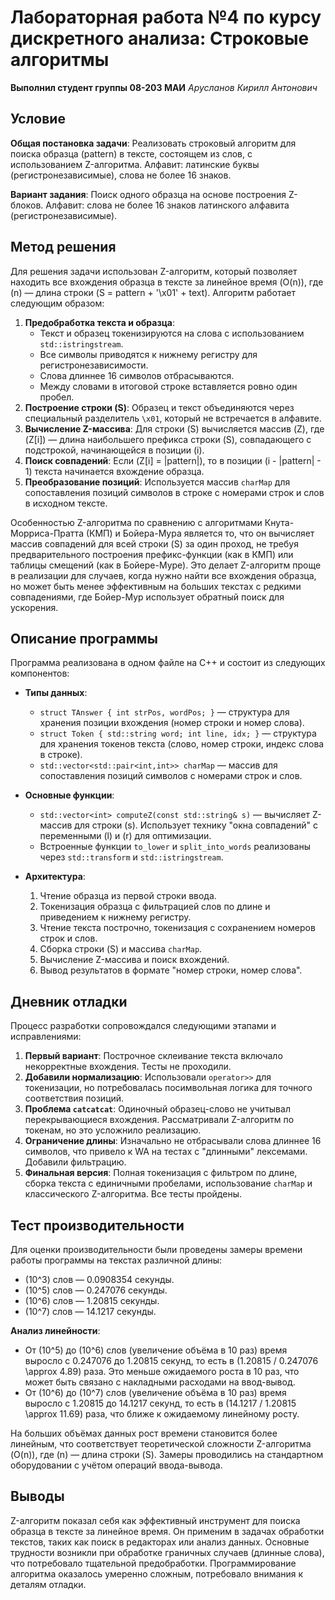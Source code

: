 # Лабораторная работа №4 по курсу дискретного анализа: Строковые алгоритмы

**Выполнил студент группы 08-203 МАИ** *Арусланов Кирилл Антонович*

## Условие

**Общая постановка задачи**: Реализовать строковый алгоритм для поиска образца (pattern) в тексте, состоящем из слов, с использованием Z-алгоритма. Алфавит: латинские буквы (регистронезависимые), слова не более 16 знаков.

**Вариант задания**: Поиск одного образца на основе построения Z-блоков. Алфавит: слова не более 16 знаков латинского алфавита (регистронезависимые).

## Метод решения

Для решения задачи использован Z-алгоритм, который позволяет находить все вхождения образца в тексте за линейное время \(O(n)\), где \(n\) — длина строки \(S = pattern + '\x01' + text\). Алгоритм работает следующим образом:

1. **Предобработка текста и образца**: 
   - Текст и образец токенизируются на слова с использованием `std::istringstream`.
   - Все символы приводятся к нижнему регистру для регистронезависимости.
   - Слова длиннее 16 символов отбрасываются.
   - Между словами в итоговой строке вставляется ровно один пробел.
2. **Построение строки \(S\)**: Образец и текст объединяются через специальный разделитель `\x01`, который не встречается в алфавите.
3. **Вычисление Z-массива**: Для строки \(S\) вычисляется массив \(Z\), где \(Z[i]\) — длина наибольшего префикса строки \(S\), совпадающего с подстрокой, начинающейся в позиции \(i\).
4. **Поиск совпадений**: Если \(Z[i] = |pattern|\), то в позиции \(i - |pattern| - 1\) текста начинается вхождение образца.
5. **Преобразование позиций**: Используется массив `charMap` для сопоставления позиций символов в строке с номерами строк и слов в исходном тексте.

Особенностью Z-алгоритма по сравнению с алгоритмами Кнута-Морриса-Пратта (КМП) и Бойера-Мура является то, что он вычисляет массив совпадений для всей строки \(S\) за один проход, не требуя предварительного построения префикс-функции (как в КМП) или таблицы смещений (как в Бойере-Муре). Это делает Z-алгоритм проще в реализации для случаев, когда нужно найти все вхождения образца, но может быть менее эффективным на больших текстах с редкими совпадениями, где Бойер-Мур использует обратный поиск для ускорения.

## Описание программы

Программа реализована в одном файле на C++ и состоит из следующих компонентов:

- **Типы данных**:
  - `struct TAnswer { int strPos, wordPos; }` — структура для хранения позиции вхождения (номер строки и номер слова).
  - `struct Token { std::string word; int line, idx; }` — структура для хранения токенов текста (слово, номер строки, индекс слова в строке).
  - `std::vector<std::pair<int,int>> charMap` — массив для сопоставления позиций символов с номерами строк и слов.

- **Основные функции**:
  - `std::vector<int> computeZ(const std::string& s)` — вычисляет Z-массив для строки \(s\). Использует технику "окна совпадений" с переменными \(l\) и \(r\) для оптимизации.
  - Встроенные функции `to_lower` и `split_into_words` реализованы через `std::transform` и `std::istringstream`.

- **Архитектура**:
  1. Чтение образца из первой строки ввода.
  2. Токенизация образца с фильтрацией слов по длине и приведением к нижнему регистру.
  3. Чтение текста построчно, токенизация с сохранением номеров строк и слов.
  4. Сборка строки \(S\) и массива `charMap`.
  5. Вычисление Z-массива и поиск вхождений.
  6. Вывод результатов в формате "номер строки, номер слова".

## Дневник отладки

Процесс разработки сопровождался следующими этапами и исправлениями:

1. **Первый вариант**: Построчное склеивание текста включало некорректные вхождения. Тесты не проходили.
2. **Добавили нормализацию**: Использовали `operator>>` для токенизации, но потребовалась посимвольная логика для точного соответствия позиций.
3. **Проблема `catcatcat`**: Одиночный образец-слово не учитывал перекрывающиеся вхождения. Рассматривали Z-алгоритм по токенам, но это усложнило реализацию.
4. **Ограничение длины**: Изначально не отбрасывали слова длиннее 16 символов, что привело к WA на тестах с "длинными" лексемами. Добавили фильтрацию.
5. **Финальная версия**: Полная токенизация с фильтром по длине, сборка текста с единичными пробелами, использование `charMap` и классического Z-алгоритма. Все тесты пройдены.

## Тест производительности

Для оценки производительности были проведены замеры времени работы программы на текстах различной длины:
- \(10^3\) слов — 0.0908354 секунды.
- \(10^5\) слов — 0.247076 секунды.
- \(10^6\) слов — 1.20815 секунды.
- \(10^7\) слов — 14.1217 секунды.

**Анализ линейности**:
- От \(10^5\) до \(10^6\) слов (увеличение объёма в 10 раз) время выросло с 0.247076 до 1.20815 секунд, то есть в \(1.20815 / 0.247076 \approx 4.89\) раза. Это меньше ожидаемого роста в 10 раз, что может быть связано с накладными расходами на ввод-вывод.
- От \(10^6\) до \(10^7\) слов (увеличение объёма в 10 раз) время выросло с 1.20815 до 14.1217 секунд, то есть в \(14.1217 / 1.20815 \approx 11.69\) раза, что ближе к ожидаемому линейному росту.

На больших объёмах данных рост времени становится более линейным, что соответствует теоретической сложности Z-алгоритма \(O(n)\), где \(n\) — длина строки \(S\). Замеры проводились на стандартном оборудовании с учётом операций ввода-вывода.

## Выводы

Z-алгоритм показал себя как эффективный инструмент для поиска образца в тексте за линейное время. Он применим в задачах обработки текстов, таких как поиск в редакторах или анализ данных. Основные трудности возникли при обработке граничных случаев (длинные слова), что потребовало тщательной предобработки. Программирование алгоритма оказалось умеренно сложным, потребовало внимания к деталям отладки.